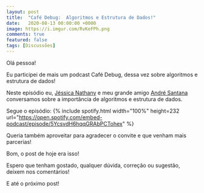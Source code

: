 ```yaml
---
layout: post
title:  "Café Debug:  Algoritmos e Estrutura de Dados!"
date:   2020-08-13 00:00:00 +0000
image: https://i.imgur.com/RvKeFPh.png
comments: true
featured: false
tags: [Discussões] 
--- 
```

 
Olá pessoa!

Eu participei de mais um podcast Café Debug, dessa vez sobre algoritmos e estrutura de dados!

<!--more-->

Neste episódio eu, [Jéssica Nathany](https://twitter.com/JessicaNathanyF) e meu grande amigo [André Santana](https://www.linkedin.com/in/andrelms91/) conversamos sobre a importância de algoritmos e estrutura de dados.

Segue o episódio:
{% include spotify.html width="100%" height=232 url="https://open.spotify.com/embed-podcast/episode/5YcsvdH6hqqGRAbPCTohex" %}

Queria também aproveitar para agradecer o convite e que venham mais parcerias!

Bom, o post de hoje era isso!

Espero que tenham gostado, qualquer dúvida, correção ou sugestão, deixem nos comentários!

E até o próximo post!
